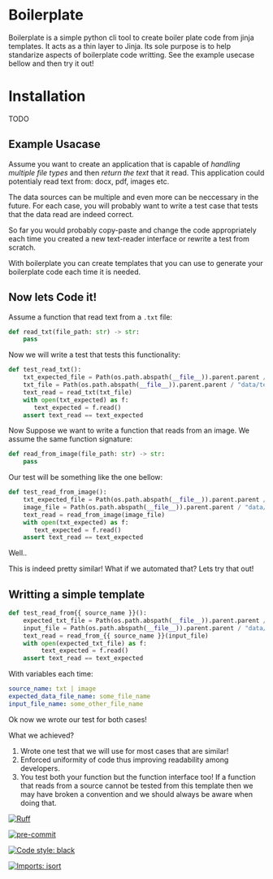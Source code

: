 # Boilerplate

Boilerplate is a simple python cli tool to create boiler plate code from jinja templates. It acts as a thin layer to Jinja. Its sole purpose is to help standarize aspects of boilerplate code writting. See the example usecase bellow and then try it out!

# Installation

TODO

## Example Usacase

Assume you want to create an application that is capable of *handling multiple file types* and then *return the text* that it read. This application could potentialy read text from: docx, pdf, images etc.


The data sources can be multiple and even more can be neccessary in the future. For each case, you will probably want to write a test case that tests that the data read are indeed correct.

So far you would probably copy-paste and change the code appropriately each time you created a new text-reader interface or rewrite a test from scratch.

With boilerplate you can create templates that you can use to generate your boilerplate code each time it is needed.

## Now lets Code it!

Assume a function that read text from a `.txt` file:

```python
def read_txt(file_path: str) -> str:
    pass
```

Now we will write a test that tests this functionality:

```python
def test_read_txt():
    txt_expected_file = Path(os.path.abspath(__file__)).parent.parent / "data/test_data.txt"
    txt_file = Path(os.path.abspath(__file__)).parent.parent / "data/test_data.txt"
    text_read = read_txt(txt_file)
    with open(txt_expected) as f:
       text_expected = f.read()
    assert text_read == text_expected
```

Now Suppose we want to write a function that reads from an image. We assume the same function signature:

```python
def read_from_image(file_path: str) -> str:
    pass
```

Our test will be something like the one bellow:

```python
def test_read_from_image():
    txt_expected_file = Path(os.path.abspath(__file__)).parent.parent / "data/expected_data.txt"
    image_file = Path(os.path.abspath(__file__)).parent.parent / "data/test_data.jpg"
    text_read = read_from_image(image_file)
    with open(txt_expected) as f:
       text_expected = f.read()
    assert text_read == text_expected
```

Well..

This is indeed pretty similar! What if we automated that? Lets try that out!

## Writting a simple template

```python
def test_read_from{{ source_name }}():
    expected_txt_file = Path(os.path.abspath(__file__)).parent.parent /"data/{{ expected_data_file_name }}"
    input_file = Path(os.path.abspath(__file__)).parent.parent / "data/{{ input_file_name }}"
    text_read = read_from_{{ source_name }}(input_file)
    with open(expected_txt_file) as f:
         text_expected = f.read()
    assert text_read == text_expected
```

With variables each time:
```yaml
source_name: txt | image
expected_data_file_name: some_file_name
input_file_name: some_other_file_name
```

Ok now we wrote our test for both cases!

What we achieved?
1. Wrote one test that we will use for most cases that are similar!
2. Enforced uniformity of code thus improving readability among developers.
3. You test both your function but the function interface too! If a function that reads from a source cannot be tested from this template then we may have broken a convention and we should always be aware when doing that.


[![Ruff](https://img.shields.io/endpoint?url=https://raw.githubusercontent.com/astral-sh/ruff/main/assets/badge/v2.json)](https://github.com/astral-sh/ruff)

[![pre-commit](https://img.shields.io/badge/pre--commit-enabled-brightgreen?logo=pre-commit)](https://github.com/pre-commit/pre-commit)

[![Code style: black](https://img.shields.io/badge/code%20style-black-000000.svg)](https://github.com/psf/black)

[![Imports: isort](https://img.shields.io/badge/%20imports-isort-%231674b1?style=flat&labelColor=ef8336)](https://pycqa.github.io/isort/)
